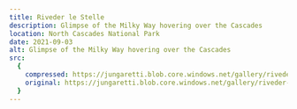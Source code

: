 ```yaml
---
title: Riveder le Stelle
description: Glimpse of the Milky Way hovering over the Cascades
location: North Cascades National Park
date: 2021-09-03
alt: Glimpse of the Milky Way hovering over the Cascades
src:
  {
    compressed: https://jungaretti.blob.core.windows.net/gallery/riveder-le-stelle-preview.jpg,
    original: https://jungaretti.blob.core.windows.net/gallery/riveder-le-stelle.jpg,
  }
---
```

